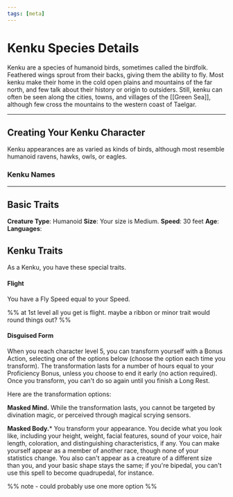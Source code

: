 ```yaml
---
tags: [meta]
---
```


# Kenku Species Details

Kenku are a species of humanoid birds, sometimes called the birdfolk. Feathered wings sprout from their backs, giving them the ability to fly. Most kenku make their home in the cold open plains and mountains of the far north, and few talk about their history or origin to outsiders. Still, kenku can often be seen along the cities, towns, and villages of the [[Green Sea]], although few cross the mountains to the western coast of Taelgar.

---
## Creating Your Kenku Character

Kenku appearances are as varied as kinds of birds, although most resemble humanoid ravens, hawks, owls, or eagles. 

### Kenku Names

---
## Basic Traits

**Creature Type**: Humanoid
**Size**: Your size is Medium.
**Speed**: 30 feet
**Age**: 
**Languages**: 
## Kenku Traits

As a Kenku, you have these special traits.

#### Flight
You have a Fly Speed equal to your Speed. 

%% at 1st level all you get is flight. maybe a ribbon or minor trait would round things out? %%

#### Disguised Form
When you reach character level 5, you can transform yourself with a Bonus Action, selecting one of the options below (choose the option each time you transform). The transformation lasts for a number of hours equal to your Proficiency Bonus, unless you choose to end it early (no action required). Once you transform, you can't do so again until you finish a Long Rest. 

Here are the transformation options:

**Masked Mind.** While the transformation lasts, you cannot be targeted by divination magic, or perceived through magical scrying sensors.

**Masked Body.*** You transform your appearance. You decide what you look like, including your height, weight, facial features, sound of your voice, hair length, coloration, and distinguishing characteristics, if any. You can make yourself appear as a member of another race, though none of your statistics change. You also can't appear as a creature of a different size than you, and your basic shape stays the same; if you're bipedal, you can't use this spell to become quadrupedal, for instance.

%% note - could probably use one more option %%

